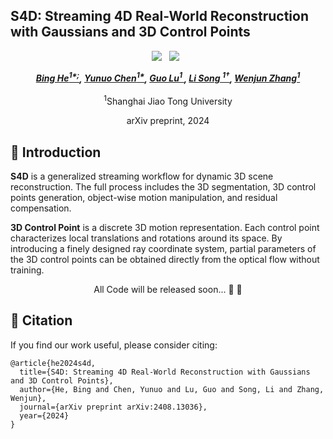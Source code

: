 ## S4D: Streaming 4D Real-World Reconstruction with Gaussians and 3D Control Points
<div align="center">
<a href="https://arxiv.org/abs/2408.13036"><img src='https://img.shields.io/badge/arXiv-2408.13036-b31b1b.svg'></a> &nbsp;
<a href="https://hebing-sjtu.github.io/S4D_page/"><img src='https://img.shields.io/badge/Project-In%20Progress-brightgreen.svg'></a> &nbsp;

_**[Bing He<sup>1*;</sup>](https://github.com/hebing-sjtu), 
[Yunuo Chen<sup>1*</sup>](https://github.com/YunuoChen), 
[Guo Lu<sup>1 </sup>](https://guolusjtu.github.io/guoluhomepage/), 
[Li Song <sup>1&dagger;</sup>](https://ee.sjtu.edu.cn/FacultyDetail.aspx?id=22&infoid=66&flag=66), 
[Wenjun Zhang<sup>1</sup>](https://ee.sjtu.edu.cn/FacultyDetail.aspx?id=14&infoid=66&flag=66)**_
<br><br>
<sup>1</sup>Shanghai Jiao Tong University

arXiv preprint, 2024

</div>


## 🔆 Introduction

**S4D** is a generalized streaming workflow for dynamic 3D scene reconstruction. The full process includes the 3D segmentation, 3D control points generation, object-wise motion manipulation, and residual compensation. 

**3D Control Point** is a discrete 3D motion representation. Each control point characterizes local translations and rotations around its space. By introducing a finely designed ray coordinate system, partial parameters of the 3D control points can be obtained directly from the optical flow without training.

<p align="center"> All Code will be released soon...  🔨 🚧 </p>


## 📜 Citation

If you find our work useful, please consider citing:

```
@article{he2024s4d,
  title={S4D: Streaming 4D Real-World Reconstruction with Gaussians and 3D Control Points},
  author={He, Bing and Chen, Yunuo and Lu, Guo and Song, Li and Zhang, Wenjun},
  journal={arXiv preprint arXiv:2408.13036},
  year={2024}
}
```


